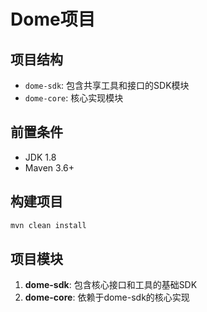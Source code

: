 # Dome项目

## 项目结构
- `dome-sdk`: 包含共享工具和接口的SDK模块
- `dome-core`: 核心实现模块

## 前置条件
- JDK 1.8
- Maven 3.6+

## 构建项目
```bash
mvn clean install
```

## 项目模块
1. **dome-sdk**: 包含核心接口和工具的基础SDK
2. **dome-core**: 依赖于dome-sdk的核心实现
